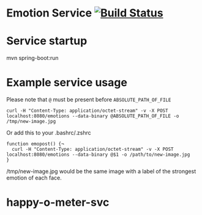 # Emotion Service [![Build Status](https://travis-ci.org/alphadev-sthlm/emotion-service.png)](https://travis-ci.org/alphadev-sthlm/emotion-service)

# Service startup

mvn spring-boot:run

# Example service usage

Please note that `@` must be present before `ABSOLUTE_PATH_OF_FILE`

```
curl -H "Content-Type: application/octet-stream" -v -X POST localhost:8080/emotions --data-binary @ABSOLUTE_PATH_OF_FILE -o /tmp/new-image.jpg
```

Or add this to your .bashrc/.zshrc
```
function emopost() {¬
  curl -H "Content-Type: application/octet-stream" -v -X POST localhost:8080/emotions --data-binary @$1 -o /path/to/new-image.jpg
}
```

/tmp/new-image.jpg would be the same image with a label of the strongest emotion of each face.
# happy-o-meter-svc
